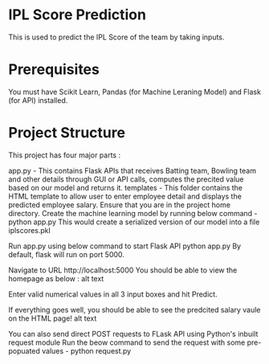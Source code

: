 # IPL Score Prediction
This is used to predict the IPL Score of the team by taking inputs.

<h1>Prerequisites</h1>
You must have Scikit Learn, Pandas (for Machine Leraning Model) and Flask (for API) installed.

<h1>Project Structure</h1>
This project has four major parts :

app.py - This contains Flask APIs that receives Batting team, Bowling team and other details through GUI or API calls, computes the precited value based on our model and returns it.
templates - This folder contains the HTML template to allow user to enter employee detail and displays the predicted employee salary.
Ensure that you are in the project home directory. Create the machine learning model by running below command -
python app.py
This would create a serialized version of our model into a file iplscores.pkl

Run app.py using below command to start Flask API
python app.py
By default, flask will run on port 5000.

Navigate to URL http://localhost:5000
You should be able to view the homepage as below : alt text

Enter valid numerical values in all 3 input boxes and hit Predict.

If everything goes well, you should be able to see the predcited salary vaule on the HTML page! alt text

You can also send direct POST requests to FLask API using Python's inbuilt request module Run the beow command to send the request with some pre-popuated values -
python request.py
